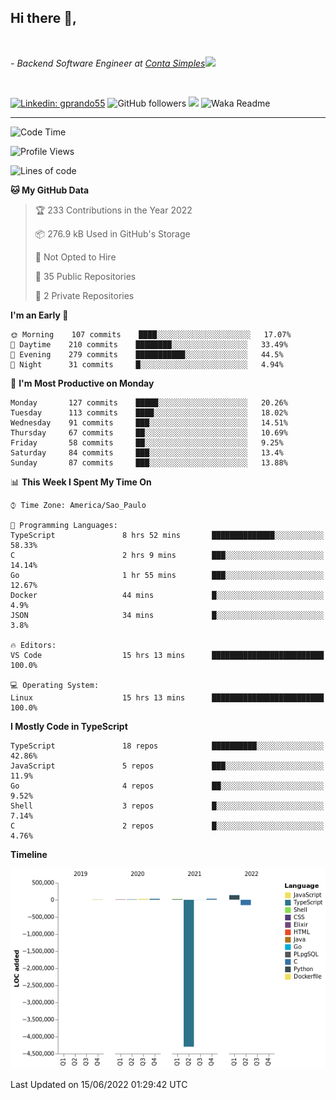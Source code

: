 <h2>Hi there  👋,</h2> </br>

<p><em>- Backend Software Engineer at <a href="https://contasimples.com">Conta Simples</a><img src="https://media.giphy.com/media/WUlplcMpOCEmTGBtBW/giphy.gif" width="30"> 
</em></p></br>


[![Linkedin: gprando55](https://img.shields.io/badge/-gprando55-blue?style=flat-square&logo=Linkedin&logoColor=white&link=https://www.linkedin.com/in/gprando55/)](https://www.linkedin.com/in/gprando55)
![GitHub followers](https://img.shields.io/github/followers/gprando55?label=Follow&style=social)
![](https://visitor-badge.glitch.me/badge?page_id=gprando55.gprando55)
![Waka Readme](https://github.com/gprando55/gprando55/workflows/Waka%20Readme/badge.svg)

---
<!--START_SECTION:waka-->
![Code Time](http://img.shields.io/badge/Code%20Time-0%20secs-blue)

![Profile Views](http://img.shields.io/badge/Profile%20Views-11-blue)

![Lines of code](https://img.shields.io/badge/From%20Hello%20World%20I%27ve%20Written--4%20Million%20lines%20of%20code-blue)

**🐱 My GitHub Data** 

> 🏆 233 Contributions in the Year 2022
 > 
> 📦 276.9 kB Used in GitHub's Storage 
 > 
> 🚫 Not Opted to Hire
 > 
> 📜 35 Public Repositories 
 > 
> 🔑 2 Private Repositories  
 > 
**I'm an Early 🐤** 

```text
🌞 Morning    107 commits    ████░░░░░░░░░░░░░░░░░░░░░   17.07% 
🌆 Daytime    210 commits    ████████░░░░░░░░░░░░░░░░░   33.49% 
🌃 Evening    279 commits    ███████████░░░░░░░░░░░░░░   44.5% 
🌙 Night      31 commits     █░░░░░░░░░░░░░░░░░░░░░░░░   4.94%

```
📅 **I'm Most Productive on Monday** 

```text
Monday       127 commits    █████░░░░░░░░░░░░░░░░░░░░   20.26% 
Tuesday      113 commits    ████░░░░░░░░░░░░░░░░░░░░░   18.02% 
Wednesday    91 commits     ███░░░░░░░░░░░░░░░░░░░░░░   14.51% 
Thursday     67 commits     ██░░░░░░░░░░░░░░░░░░░░░░░   10.69% 
Friday       58 commits     ██░░░░░░░░░░░░░░░░░░░░░░░   9.25% 
Saturday     84 commits     ███░░░░░░░░░░░░░░░░░░░░░░   13.4% 
Sunday       87 commits     ███░░░░░░░░░░░░░░░░░░░░░░   13.88%

```


📊 **This Week I Spent My Time On** 

```text
⌚︎ Time Zone: America/Sao_Paulo

💬 Programming Languages: 
TypeScript               8 hrs 52 mins       ██████████████░░░░░░░░░░░   58.33% 
C                        2 hrs 9 mins        ███░░░░░░░░░░░░░░░░░░░░░░   14.14% 
Go                       1 hr 55 mins        ███░░░░░░░░░░░░░░░░░░░░░░   12.67% 
Docker                   44 mins             █░░░░░░░░░░░░░░░░░░░░░░░░   4.9% 
JSON                     34 mins             █░░░░░░░░░░░░░░░░░░░░░░░░   3.8%

🔥 Editors: 
VS Code                  15 hrs 13 mins      █████████████████████████   100.0%

💻 Operating System: 
Linux                    15 hrs 13 mins      █████████████████████████   100.0%

```

**I Mostly Code in TypeScript** 

```text
TypeScript               18 repos            ██████████░░░░░░░░░░░░░░░   42.86% 
JavaScript               5 repos             ███░░░░░░░░░░░░░░░░░░░░░░   11.9% 
Go                       4 repos             ██░░░░░░░░░░░░░░░░░░░░░░░   9.52% 
Shell                    3 repos             █░░░░░░░░░░░░░░░░░░░░░░░░   7.14% 
C                        2 repos             █░░░░░░░░░░░░░░░░░░░░░░░░   4.76%

```


**Timeline**

![Chart not found](https://raw.githubusercontent.com/gprando55/gprando55/master/charts/bar_graph.png) 


 Last Updated on 15/06/2022 01:29:42 UTC
<!--END_SECTION:waka-->
